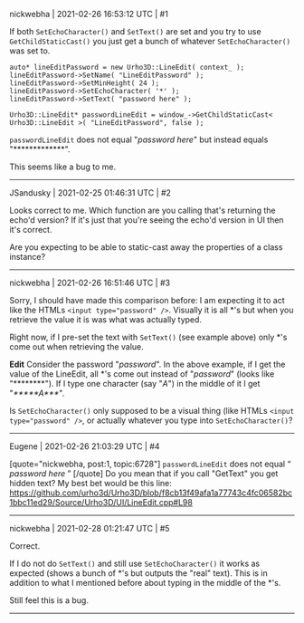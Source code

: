 nickwebha | 2021-02-26 16:53:12 UTC | #1

If both `SetEchoCharacter()` and `SetText()` are set and you try to use `GetChildStaticCast()` you just get a bunch of whatever `SetEchoCharacter()` was set to.

    auto* lineEditPassword = new Urho3D::LineEdit( context_ );
    lineEditPassword->SetName( "LineEditPassword" );
    lineEditPassword->SetMinHeight( 24 );
    lineEditPassword->SetEchoCharacter( '*' );
    lineEditPassword->SetText( "password here" );

    Urho3D::LineEdit* passwordLineEdit = window_->GetChildStaticCast< Urho3D::LineEdit >( "LineEditPassword", false );

`passwordLineEdit` does not equal "*password here*" but instead equals "*************".

This seems like a bug to me.

-------------------------

JSandusky | 2021-02-25 01:46:31 UTC | #2

Looks correct to me. Which function are you calling that's returning the echo'd version? If it's just that you're seeing the echo'd version in UI then it's correct.

Are you expecting to be able to static-cast away the properties of a class instance?

-------------------------

nickwebha | 2021-02-26 16:51:46 UTC | #3

Sorry, I should have made this comparison before: I am expecting it to act like the HTMLs `<input type="password" />`. Visually it is all *'s but when you retrieve the value it is was what was actually typed.

Right now, if I pre-set the text with `SetText()` (see example above) only *'s come out when retrieving the value.

**Edit**
Consider the password "*password*". In the above example, if I get the value of the LineEdit, all \*'s come out instead of "*password*" (looks like "********"). If I type one character (say "*A*") in the middle of it I get "*\*\*\*\*\*A\*\*\**".

Is `SetEchoCharacter()` only supposed to be a visual thing (like HTMLs `<input type="password" />`, or actually whatever you type into `SetEchoCharacter()`?

-------------------------

Eugene | 2021-02-26 21:03:29 UTC | #4

[quote="nickwebha, post:1, topic:6728"]
`passwordLineEdit` does not equal “ *password here* ”
[/quote]
Do you mean that if you call "GetText" you get hidden text?
My best bet would be this line:
https://github.com/urho3d/Urho3D/blob/f8cb13f49afa1a77743c4fc06582bc1bbc11ed29/Source/Urho3D/UI/LineEdit.cpp#L98

-------------------------

nickwebha | 2021-02-28 01:21:47 UTC | #5

Correct.

If I do not do `SetText()` and still use `SetEchoCharacter()` it works as expected (shows a bunch of *'s but outputs the "real" text). This is in addition to what I mentioned before about typing in the middle of the *'s.

Still feel this is a bug.

-------------------------

